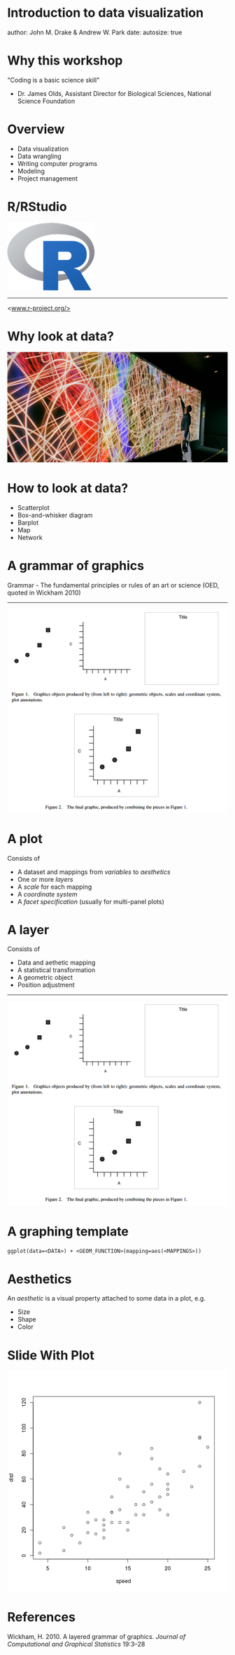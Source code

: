 Introduction to data visualization
========================================================
author: John M. Drake & Andrew W. Park
date: 
autosize: true


Why this workshop
========================================================

"Coding is a basic science skill"
- Dr. James Olds, Assistant Director for Biological Sciences, National Science Foundation

Overview
========================================================

- Data visualization
- Data wrangling
- Writing computer programs
- Modeling
- Project management


R/RStudio
========================================================

![alt text](Rlogo.png)

***

<www.r-project.org/>


Why look at data?
========================================================

![alt text](data-visualise.png)


How to look at data?
========================================================

- Scatterplot
- Box-and-whisker diagram
- Barplot
- Map
- Network


A grammar of graphics
========================================================

Grammar - The fundamental principles or rules of an art or science (OED, quoted in Wickham 2010)

***

![alt text](wickham-2010-figs1-2.png)


A plot
========================================================

Consists of
- A dataset and mappings from *variables* to *aesthetics*
- One or more *layers*
- A *scale* for each mapping
- A *coordinate system*
- A *facet specification* (usually for multi-panel plots)

A layer
========================================================

Consists of
- Data and aethetic mapping
- A statistical transformation
- A geometric object
- Position adjustment

***

![alt text](wickham-2010-figs1-2.png)



A graphing template
========================================================

`ggplot(data=<DATA>) + <GEOM_FUNCTION>(mapping=aes(<MAPPINGS>))`


Aesthetics
========================================================

An *aesthetic* is a visual property attached to some data in a plot, e.g. 

* Size
* Shape
* Color

Slide With Plot
========================================================

![plot of chunk unnamed-chunk-1](visualization-presentation-figure/unnamed-chunk-1-1.png)

References
========================================================

Wickham, H. 2010. A layered grammar of graphics. *Journal of Computational and Graphical Statistics* 19:3–28

